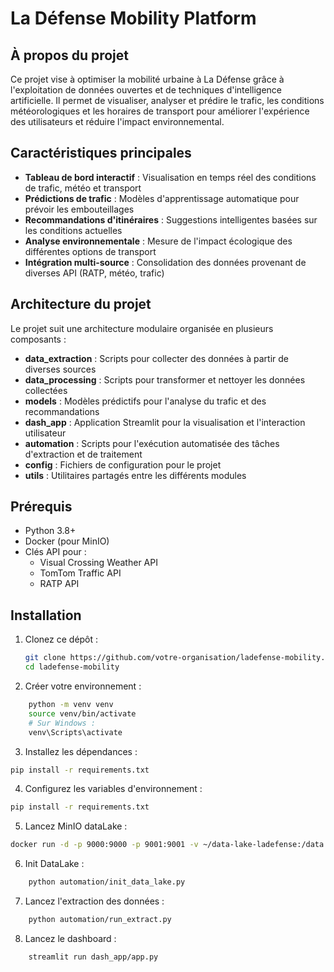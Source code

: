 # La Défense Mobility Platform

## À propos du projet

Ce projet vise à optimiser la mobilité urbaine à La Défense grâce à l'exploitation de données ouvertes et de techniques d'intelligence artificielle. Il permet de visualiser, analyser et prédire le trafic, les conditions météorologiques et les horaires de transport pour améliorer l'expérience des utilisateurs et réduire l'impact environnemental.

## Caractéristiques principales

- **Tableau de bord interactif** : Visualisation en temps réel des conditions de trafic, météo et transport
- **Prédictions de trafic** : Modèles d'apprentissage automatique pour prévoir les embouteillages
- **Recommandations d'itinéraires** : Suggestions intelligentes basées sur les conditions actuelles
- **Analyse environnementale** : Mesure de l'impact écologique des différentes options de transport
- **Intégration multi-source** : Consolidation des données provenant de diverses API (RATP, météo, trafic)

## Architecture du projet

Le projet suit une architecture modulaire organisée en plusieurs composants :

- **data_extraction** : Scripts pour collecter des données à partir de diverses sources
- **data_processing** : Scripts pour transformer et nettoyer les données collectées
- **models** : Modèles prédictifs pour l'analyse du trafic et des recommandations
- **dash_app** : Application Streamlit pour la visualisation et l'interaction utilisateur
- **automation** : Scripts pour l'exécution automatisée des tâches d'extraction et de traitement
- **config** : Fichiers de configuration pour le projet
- **utils** : Utilitaires partagés entre les différents modules

## Prérequis

- Python 3.8+
- Docker (pour MinIO)
- Clés API pour :
  - Visual Crossing Weather API
  - TomTom Traffic API
  - RATP API

## Installation

1. Clonez ce dépôt :
   ```bash
   git clone https://github.com/votre-organisation/ladefense-mobility.git
   cd ladefense-mobility
   ```
   
2. Créer votre environnement :
```bash
    python -m venv venv
    source venv/bin/activate  
    # Sur Windows : 
    venv\Scripts\activate
```

3. Installez les dépendances :
```bash
pip install -r requirements.txt 
```
4. Configurez les variables d'environnement :
```bash
pip install -r requirements.txt 
```

5. Lancez MinIO dataLake :
```bash
docker run -d -p 9000:9000 -p 9001:9001 -v ~/data-lake-ladefense:/data minio/minio server /data --console-address ":9001"
```

6. Init DataLake : 
```bash
    python automation/init_data_lake.py
```

7. Lancez l'extraction des données :
```bash
    python automation/run_extract.py
```

8. Lancez le dashboard :
```bash
    streamlit run dash_app/app.py
```